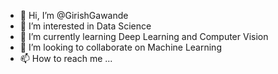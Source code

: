 - 👋 Hi, I’m @GirishGawande
- 👀 I’m interested in Data Science
- 🌱 I’m currently learning Deep Learning and Computer Vision
- 💞️ I’m looking to collaborate on Machine Learning
- 📫 How to reach me ...

<!---
GirishGawande/GirishGawande is a ✨ special ✨ repository because its `README.md` (this file) appears on your GitHub profile.
You can click the Preview link to take a look at your changes.
--->
